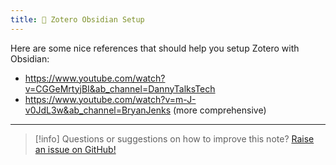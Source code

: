 ```yaml
---
title: 📝 Zotero Obsidian Setup
---
```

Here are some nice references that should help you setup Zotero with Obsidian:
- https://www.youtube.com/watch?v=CGGeMrtyjBI&ab_channel=DannyTalksTech
- https://www.youtube.com/watch?v=m-J-v0JdL3w&ab_channel=BryanJenks (more comprehensive)



----
>[!info] 
>Questions or suggestions on how to improve this note? 
>[Raise an issue on GitHub!](https://github.com/ufuk-cakir/notes/tree/v4/content/blog/obsidian/zotero-obsidian-setup.md) 
